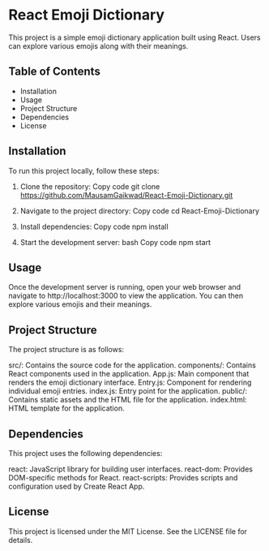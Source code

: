 # React Emoji Dictionary
This project is a simple emoji dictionary application built using React. Users can explore various emojis along with their meanings.

## Table of Contents
* Installation
* Usage
* Project Structure
* Dependencies
* License
## Installation
To run this project locally, follow these steps:

1. Clone the repository:
Copy code
git clone https://github.com/MausamGaikwad/React-Emoji-Dictionary.git

2. Navigate to the project directory:
Copy code
cd React-Emoji-Dictionary

3. Install dependencies:
Copy code
npm install

4. Start the development server:
bash
Copy code
npm start
## Usage
Once the development server is running, open your web browser and navigate to http://localhost:3000 to view the application. You can then explore various emojis and their meanings.

## Project Structure
The project structure is as follows:

src/: Contains the source code for the application.
components/: Contains React components used in the application.
App.js: Main component that renders the emoji dictionary interface.
Entry.js: Component for rendering individual emoji entries.
index.js: Entry point for the application.
public/: Contains static assets and the HTML file for the application.
index.html: HTML template for the application.
## Dependencies
This project uses the following dependencies:

react: JavaScript library for building user interfaces.
react-dom: Provides DOM-specific methods for React.
react-scripts: Provides scripts and configuration used by Create React App.
## License
This project is licensed under the MIT License. See the LICENSE file for details.
